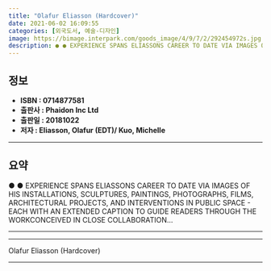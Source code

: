 ```yaml
---
title: "Olafur Eliasson (Hardcover)"
date: 2021-06-02 16:09:55
categories: [외국도서, 예술-디자인]
image: https://bimage.interpark.com/goods_image/4/9/7/2/292454972s.jpg
description: ● ● EXPERIENCE SPANS ELIASSONS CAREER TO DATE VIA IMAGES OF HIS INSTALLATIONS, SCULPTURES, PAINTINGS, PHOTOGRAPHS, FILMS, ARCHITECTURAL PROJECTS, AND INTERVEN
---
```


## **정보**

- **ISBN : 0714877581**
- **출판사 : Phaidon Inc Ltd**
- **출판일 : 20181022**
- **저자 : Eliasson, Olafur (EDT)/ Kuo, Michelle**

------



## **요약**

●  ●  EXPERIENCE SPANS ELIASSONS CAREER TO DATE VIA IMAGES OF HIS INSTALLATIONS, SCULPTURES, PAINTINGS, PHOTOGRAPHS, FILMS, ARCHITECTURAL PROJECTS, AND INTERVENTIONS IN PUBLIC SPACE - EACH WITH AN EXTENDED CAPTION TO GUIDE READERS THROUGH THE WORKCONCEIVED IN CLOSE COLLABORATION... 

------



------


Olafur Eliasson (Hardcover) 

------


